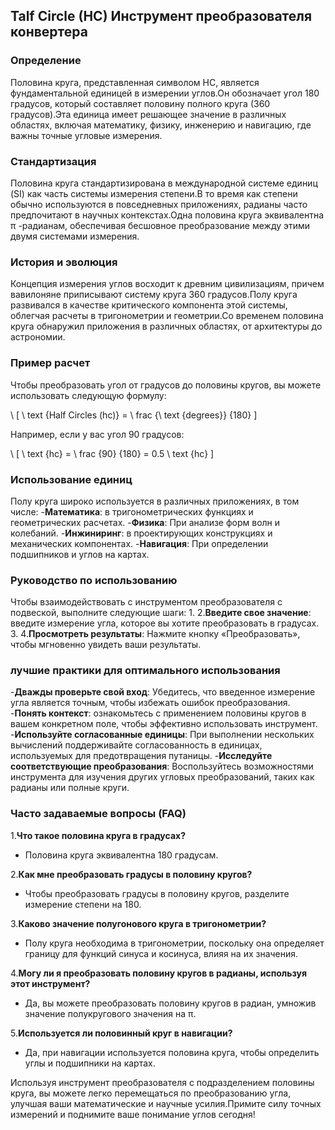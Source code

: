## Talf Circle (HC) Инструмент преобразователя конвертера

### Определение
Половина круга, представленная символом HC, является фундаментальной единицей в измерении углов.Он обозначает угол 180 градусов, который составляет половину полного круга (360 градусов).Эта единица имеет решающее значение в различных областях, включая математику, физику, инженерию и навигацию, где важны точные угловые измерения.

### Стандартизация
Половина круга стандартизирована в международной системе единиц (SI) как часть системы измерения степени.В то время как степени обычно используются в повседневных приложениях, радианы часто предпочитают в научных контекстах.Одна половина круга эквивалентна π -радианам, обеспечивая бесшовное преобразование между этими двумя системами измерения.

### История и эволюция
Концепция измерения углов восходит к древним цивилизациям, причем вавилоняне приписывают систему круга 360 градусов.Полу круга развивался в качестве критического компонента этой системы, облегчая расчеты в тригонометрии и геометрии.Со временем половина круга обнаружил приложения в различных областях, от архитектуры до астрономии.

### Пример расчет
Чтобы преобразовать угол от градусов до половины кругов, вы можете использовать следующую формулу:

\ [
\ text {Half Circles (hc)} = \ frac {\ text {degrees}} {180}
\]

Например, если у вас угол 90 градусов:

\ [
\ text {hc} = \ frac {90} {180} = 0.5 \ text {hc}
\]

### Использование единиц
Полу круга широко используется в различных приложениях, в том числе:
-**Математика**: в тригонометрических функциях и геометрических расчетах.
-**Физика**: При анализе форм волн и колебаний.
-**Инжиниринг**: в проектирующих конструкциях и механических компонентах.
-**Навигация**: При определении подшипников и углов на картах.

### Руководство по использованию
Чтобы взаимодействовать с инструментом преобразователя с подвеской, выполните следующие шаги:
1.
2.**Введите свое значение**: введите измерение угла, которое вы хотите преобразовать в градусах.
3.
4.**Просмотреть результаты**: Нажмите кнопку «Преобразовать», чтобы мгновенно увидеть ваши результаты.

### лучшие практики для оптимального использования
-**Дважды проверьте свой вход**: Убедитесь, что введенное измерение угла является точным, чтобы избежать ошибок преобразования.
-**Понять контекст**: ознакомьтесь с применением половины кругов в вашем конкретном поле, чтобы эффективно использовать инструмент.
-**Используйте согласованные единицы**: При выполнении нескольких вычислений поддерживайте согласованность в единицах, используемых для предотвращения путаницы.
-**Исследуйте соответствующие преобразования**: Воспользуйтесь возможностями инструмента для изучения других угловых преобразований, таких как радианы или полные круги.

### Часто задаваемые вопросы (FAQ)

1.**Что такое половина круга в градусах?**
- Половина круга эквивалентна 180 градусам.

2.**Как мне преобразовать градусы в половину кругов?**
- Чтобы преобразовать градусы в половину кругов, разделите измерение степени на 180.

3.**Каково значение полугонового круга в тригонометрии?**
- Полу круга необходима в тригонометрии, поскольку она определяет границу для функций синуса и косинуса, влияя на их значения.

4.**Могу ли я преобразовать половину кругов в радианы, используя этот инструмент?**
- Да, вы можете преобразовать половину кругов в радиан, умножив значение полукругового значения на π.

5.**Используется ли половинный круг в навигации?**
- Да, при навигации используется половина круга, чтобы определить углы и подшипники на картах.

Используя инструмент преобразователя с подразделением половины круга, вы можете легко перемещаться по преобразованию угла, улучшая ваши математические и научные усилия.Примите силу точных измерений и поднимите ваше понимание углов сегодня!
